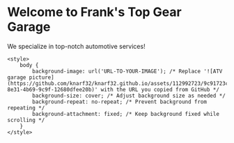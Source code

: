 <!DOCTYPE html>
<html>
<head>
    <title>Franks Top Gear Garage</title>
</head>
<body>
    <h1>Welcome to Frank's Top Gear Garage</h1>
    <p>We specialize in top-notch automotive services!</p>
</body>
</html>
<!DOCTYPE html>
<html>
<head>
    <link rel="stylesheet" type="text/css" href="styles.css"> <!-- You can create a separate CSS file for your styles -->
</head>
<body>
    <!-- Your HTML content goes here -->

    <style>
        body {
            background-image: url('URL-TO-YOUR-IMAGE'); /* Replace '![ATV garage picture](https://github.com/knarf32/knarf32.github.io/assets/112992723/9c91723c-8e31-4b69-9c9f-12680dfee20b)' with the URL you copied from GitHub */
            background-size: cover; /* Adjust background size as needed */
            background-repeat: no-repeat; /* Prevent background from repeating */
            background-attachment: fixed; /* Keep background fixed while scrolling */
        }
    </style>
</body>
</html>


